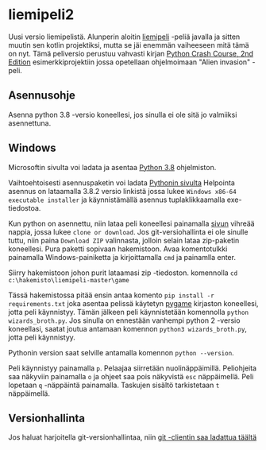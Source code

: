 # liemipeli2
Uusi versio liemipelistä. Alunperin aloitin [liemipeli](https://github.com/antero71/liemipeli) -peliä javalla ja sitten muutin sen kotlin projektiksi, mutta 
se jäi enemmän vaiheeseen mitä tämä on nyt. Tämä peliversio perustuu vahvasti kirjan [Python Crash Course, 2nd Edition](https://nostarch.com/pythoncrashcourse2e) esimerkkiprojektiin
jossa opetellaan ohjelmoimaan "Alien invasion" -peli.

## Asennusohje

Asenna python 3.8 -versio koneellesi, jos sinulla 
ei ole sitä jo valmiiksi asennettuna.

## Windows

Microsoftin sivulta voi ladata ja asentaa [Python 3.8](https://www.microsoft.com/fi-fi/p/python-38/9mssztt1n39l?activetab=pivot:overviewtab) ohjelmiston.

Vaihtoehtoisesti asennuspaketin voi ladata [Pythonin sivulta](https://www.python.org/downloads/windows/)
Helpointa asennus on lataamalla 3.8.2 versio linkistä jossa lukee `Windows x86-64 executable installer` ja käynnistämällä asennus 
tuplaklikkaamalla exe-tiedostoa.

Kun python on asennettu, niin lataa peli koneellesi painamalla [sivun](https://github.com/antero71/liemipeli2) vihreää nappia, jossa 
lukee `clone or download`. Jos git-versiohallinta ei ole sinulle tuttu, niin paina `Download ZIP` valinnasta, jolloin selain
lataa zip-paketin koneellesi. Pura paketti sopivaan hakemistoon.
Avaa komentotulkki painamalla Windows-painiketta ja kirjoittamalla `cmd`
ja painamlla enter.

Siirry hakemistoon johon purit lataamasi zip -tiedoston. komennolla `cd c:\hakemisto\liemipeli-master\game`

Tässä hakemistossa pitää ensin antaa komento `pip install -r requirements.txt` joka asentaa pelissä käytetyn
[pygame](https://www.pygame.org/news) kirjaston koneellesi, jotta peli käynnistyy.
Tämän jälkeen peli käynnistetään komennolla `python wizards_broth.py`. Jos sinulla on ennestään vanhempi 
python 2 -versio koneellasi, saatat joutua antamaan komennon `python3 wizards_broth.py`, jotta peli käynnistyy.

Pythonin version saat selville antamalla komennon `python --version`.

Peli käynnistyy painamalla `p`.
Pelaajaa siirretään nuolinäppäimillä.
Peliohjeita saa näkyviin painamalla `o` ja ohjeet saa pois näkyvistä `esc` näppäimellä.
Peli lopetaan `q` -näppäintä painamalla.
Taskujen sisältö tarkistetaan `t` näppäimellä.

## Versionhallinta

Jos haluat harjoitella git-versionhallintaa, niin [git -clientin saa ladattua täältä](https://git-scm.com/downloads)
